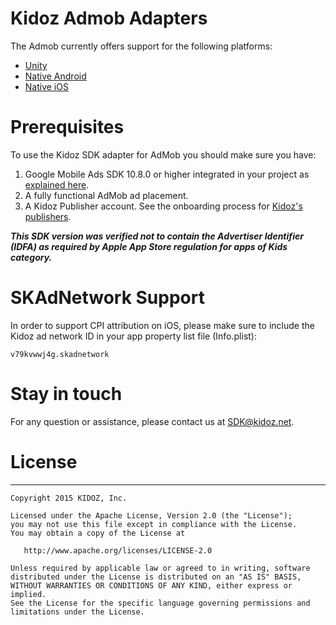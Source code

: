# Kidoz Admob Adapters

The Admob currently offers support for the following platforms:

+ [Unity](/Mediation/AdMob%20AdapterUnity)
+ [Native Android](/Mediation/AdMob%20Adapter/Android)
+ [Native iOS](/Mediation/AdMob%20Adapter/iOS)

# Prerequisites
To use the Kidoz SDK adapter for AdMob you should make sure you have:
1. Google Mobile Ads SDK 10.8.0 or higher integrated in your project as [explained here](https://developers.google.com/admob/ios/quick-start).
2. A fully functional AdMob ad placement.
3. A Kidoz Publisher account. See the onboarding process for [Kidoz's publishers](http://accounts.kidoz.net/publishers/register?utm_source=kidoz_github).

***This SDK version was verified not to contain the Advertiser Identifier (IDFA) as required by Apple App Store regulation for apps of Kids category.***

# SKAdNetwork Support
In order to support CPI attribution on iOS, please make sure to include the Kidoz ad network ID in your app property list file (Info.plist):

```
v79kvwwj4g.skadnetwork	
```

# Stay in touch 
For any question or assistance, please contact us at SDK@kidoz.net.
</br>

# License
--------

    Copyright 2015 KIDOZ, Inc.

    Licensed under the Apache License, Version 2.0 (the "License");
    you may not use this file except in compliance with the License.
    You may obtain a copy of the License at

       http://www.apache.org/licenses/LICENSE-2.0

    Unless required by applicable law or agreed to in writing, software
    distributed under the License is distributed on an "AS IS" BASIS,
    WITHOUT WARRANTIES OR CONDITIONS OF ANY KIND, either express or implied.
    See the License for the specific language governing permissions and
    limitations under the License.
